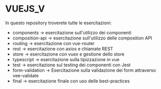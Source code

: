 # VUEJS_V

In questo repository troverete tutte le esercitazioni:

- components -> esercitazione sull'utilizzo dei componenti
- composition-api -> esercitazione sull'utilizzo delle composition API
- routing -> esercitazione con vue-router
- rest -> esercitazione con axios e chiamate REST
- store -> esercitazione con vuex e gestione dello store
- typescript -> esercitazione sulla tipizzazione in vue
- test -> esercitazione sul testing dei componenti con Jest
- form-validation -> Esercitazione sulla validazione dei form attraverso vee-validate
- final -> esercitazione finale con uso delle best-practices
